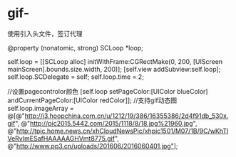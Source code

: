 # gif-

使用引入头文件，签订代理

<SCLoopDelegate>

@property (nonatomic, strong) SCLoop *loop;


self.loop = [[SCLoop alloc] initWithFrame:CGRectMake(0, 200, [UIScreen mainScreen].bounds.size.width, 200)];
[self.view addSubview:self.loop];
self.loop.SCDelegate = self;
self.loop.time = 2;


//设置pagecontrolor颜色
[self.loop setPageColor:[UIColor blueColor] andCurrentPageColor:[UIColor redColor]];
//支持gif动态图
self.loop.imageArray = @[@"http://i3.hoopchina.com.cn/u/1212/19/386/16355386/2d4f91db_530x.gif",
@"http://pic2015.5442.com/2015/1118/8/18.jpg%21960.jpg",
@"http://tpic.home.news.cn/xhCloudNewsPic/xhpic1501/M07/1B/9C/wKhTlVeRvImESafHAAAAAGHVmt8775.gif",
@"http://www.pp3.cn/uploads/201606/2016060401.jpg"];